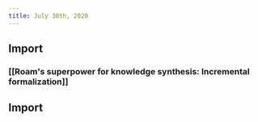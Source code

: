 ```yaml
---
title: July 30th, 2020
---
```


## Import
### [[Roam's superpower for knowledge synthesis: Incremental formalization]]

## Import
